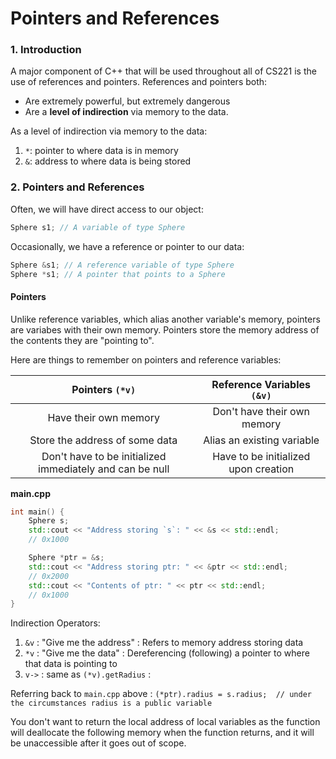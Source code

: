 # Pointers and References 

### 1. Introduction
A major component of C++ that will be used throughout all of CS221 is the use of references and pointers. 
References and pointers both:
  * Are extremely powerful, but extremely dangerous
  * Are a **level of indirection** via memory to the data.

 As a level of indirection via memory to the data: 
   1. `*`: pointer to where data is in memory
   2. `&`: address to where data is being stored

### 2. Pointers and References

Often, we will have direct access to our object:
```cpp
Sphere s1; // A variable of type Sphere
```

Occasionally, we have a reference or pointer to our data:
```cpp
Sphere &s1; // A reference variable of type Sphere
Sphere *s1; // A pointer that points to a Sphere
```
#### Pointers
Unlike reference variables, which alias another variable's memory, pointers are variabes with their own memory. Pointers store the memory address of the contents they are "pointing to".

Here are things to remember on pointers and reference variables:

| Pointers `(*v)` | Reference Variables `(&v)` |
| :---: | :---: |
| Have their own memory | Don't have their own memory |
| Store the address of some data | Alias an existing variable |
| Don't have to be initialized immediately and can be null | Have to be initialized upon creation |

**main.cpp**
```cpp
int main() {
	Sphere s;
	std::cout << "Address storing `s`: " << &s << std::endl;
	// 0x1000

	Sphere *ptr = &s;
	std::cout << "Address storing ptr: " << &ptr << std::endl;
	// 0x2000
	std::cout << "Contents of ptr: " << ptr << std::endl;
	// 0x1000
}
```

Indirection Operators:

 1. `&v` : "Give me the address" : Refers to memory address storing data
 2. `*v` : "Give me the data" : Dereferencing (following) a pointer to where that data is pointing to
 3. `v->` : same as `(*v).getRadius` :

 Referring back to `main.cpp` above : `(*ptr).radius = s.radius; 
 // under the circumstances radius is a public variable`


 You don't want to return the local address of local variables as the function will deallocate the following memory when the function returns, and it will be unaccessible after it goes out of scope.